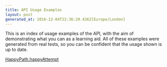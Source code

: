 ```yaml
---
title: API Usage Examples
layout: post
generated_at: 2016-12-04T22:36:29.436Z[Europe/London]
---
```

This is an index of usage examples of the API, with the aim of demonstrating what you can as a learning aid.
All of these examples were generated from real tests, so you can be confident that the usage shown is up to date.

[HappyPath.happyAttempt](HappyPath.happyAttempt)